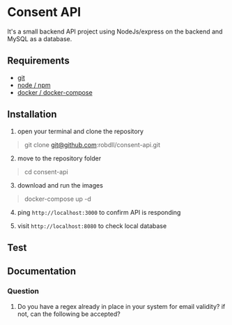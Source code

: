 # Consent API

It's a small backend API project using NodeJs/express on the backend and MySQL as a database.


## Requirements

- [git](https://git-scm.com/downloads)
- [node / npm](https://nodejs.org/en/download/)
- [docker / docker-compose](https://docs.docker.com/compose/install/)


## Installation

1. open your terminal and clone the repository
> git clone git@github.com:robdll/consent-api.git

2. move to the repository folder 
> cd consent-api  

3. download and run the images
> docker-compose up -d

4. ping `http://localhost:3000` to confirm API is responding

5. visit `http://localhost:8080` to check local database

## Test

## Documentation



### Question
1. Do you have a regex already in place in your system for email validity? if not, can the following be accepted?

